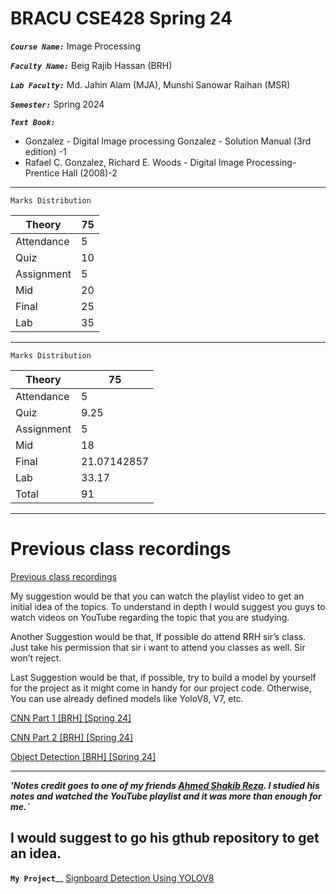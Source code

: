 # BRACU CSE428 Spring 24
***`Course Name:`*** Image Processing

***`Faculty Name:`*** Beig Rajib Hassan (BRH)

***`Lab Faculty:`*** Md. Jahin Alam (MJA), Munshi Sanowar Raihan (MSR)

***`Semester:`*** Spring 2024

***`Text Book:`*** 

- Gonzalez - Digital Image processing Gonzalez - Solution Manual (3rd edition) -1
- Rafael C. Gonzalez, Richard E. Woods - Digital Image Processing-Prentice Hall (2008)-2

---
`Marks Distribution`

| Theory | 75 |
| --- | --- |
| Attendance | 5 |
| Quiz  | 10 |
| Assignment  | 5 |
| Mid | 20 |
| Final | 25 |
| Lab | 35 |
---
`Marks Distribution`

| Theory | 75 |
| --- | --- |
| Attendance | 5 |
| Quiz  | 9.25 |
| Assignment  | 5 |
| Mid | 18 |
| Final | 21.07142857 |
| Lab | 33.17 |
| Total | 91 |
 
---
# **Previous class recordings**

[Previous class recordings](https://youtube.com/playlist?list=PLn12JjJn-4YnoOsrIuREbn3BmshSI3lHS&feature=shared)

My suggestion would be that you can watch the playlist video to get an initial idea of the topics. To understand in depth I would suggest you guys to watch videos on YouTube regarding the topic that you are studying.

Another Suggestion would be that, If possible do attend RRH sir’s class. Just take his permission that sir i want to attend you classes as well. Sir won’t reject.

Last Suggestion would be that, if possible, try to build a model by yourself for the project as it might come in handy for our project code.  Otherwise, You can use already defined models like YoloV8, V7, etc.

[CNN Part 1 [BRH] [Spring 24]](https://www.notion.so/CNN-Part-1-BRH-Spring-24-f5c4c285a36e4b50a691f262fe76a353?pvs=21)

[CNN Part 2 [BRH] [Spring 24]](https://www.notion.so/CNN-Part-2-BRH-Spring-24-a7d9f1e6c504487893f142c1861d59e0?pvs=21)

[Object Detection [BRH] [Spring 24]](https://www.notion.so/Object-Detection-BRH-Spring-24-f23ef1f9e67f480ca8ddac8a8e86d5aa?pvs=21)

----
***'Notes credit goes to one of my friends [Ahmed Shakib Reza](https://github.com/shakib003/).  I studied his notes and watched the YouTube playlist and it was more than enough for me.`***

I would suggest to go his gthub repository to get an idea.
---
**`My Project`**__
[Signboard Detection Using YOLOV8](https://github.com/RejwanShafi/Signboard-Detection-Using-YOLO-V8)
